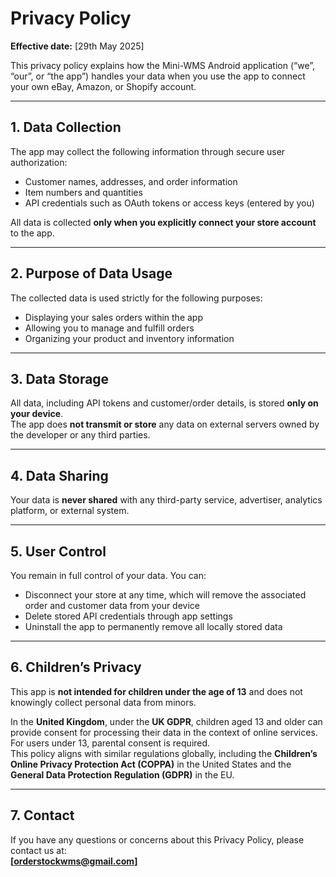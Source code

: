 # Privacy Policy

**Effective date:** [29th May 2025]

This privacy policy explains how the Mini-WMS Android application (“we”, “our”, or “the app”) handles your data when you use the app to connect your own eBay, Amazon, or Shopify account.

---

## 1. Data Collection

The app may collect the following information through secure user authorization:

- Customer names, addresses, and order information  
- Item numbers and quantities  
- API credentials such as OAuth tokens or access keys (entered by you)  

All data is collected **only when you explicitly connect your store account** to the app.

---

## 2. Purpose of Data Usage

The collected data is used strictly for the following purposes:

- Displaying your sales orders within the app  
- Allowing you to manage and fulfill orders  
- Organizing your product and inventory information  

---

## 3. Data Storage

All data, including API tokens and customer/order details, is stored **only on your device**.  
The app does **not transmit or store** any data on external servers owned by the developer or any third parties.

---

## 4. Data Sharing

Your data is **never shared** with any third-party service, advertiser, analytics platform, or external system.

---

## 5. User Control

You remain in full control of your data. You can:

- Disconnect your store at any time, which will remove the associated order and customer data from your device  
- Delete stored API credentials through app settings  
- Uninstall the app to permanently remove all locally stored data  

---

## 6. Children’s Privacy

This app is **not intended for children under the age of 13** and does not knowingly collect personal data from minors.

In the **United Kingdom**, under the **UK GDPR**, children aged 13 and older can provide consent for processing their data in the context of online services. For users under 13, parental consent is required.  
This policy aligns with similar regulations globally, including the **Children’s Online Privacy Protection Act (COPPA)** in the United States and the **General Data Protection Regulation (GDPR)** in the EU.

---

## 7. Contact

If you have any questions or concerns about this Privacy Policy, please contact us at:  
**[orderstockwms@gmail.com]**